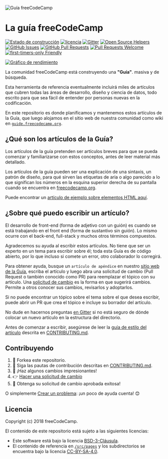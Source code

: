 ![Guía freeCodeCamp](https://s3.amazonaws.com/freecodecamp/wide-social-banner.png)

# La guía freeCodeCamp

[![Estado de construcción](https://img.shields.io/travis/freeCodeCamp/guide/master.svg?style=flat-square)](https://travis-ci.org/freeCodeCamp/guide) [![licencia](https://img.shields.io/badge/license-BSD--3--Clause-lightgrey.svg?style=flat-square)](https://opensource.org/licenses/BSD-3-Clause)  [![Gitter](https://img.shields.io/gitter/room/freeCodeCamp/Contributors.svg?style=flat-square)](https://gitter.im/freeCodeCamp/Contributors)
[![Open Source Helpers](https://www.codetriage.com/freecodecamp/guide/badges/users.svg)](https://www.codetriage.com/freecodecamp/guide)
[![GitHub Issues](https://img.shields.io/github/issues/freeCodeCamp/guide.svg?style=flat-square)](https://github.com/freeCodeCamp/guide/issues) [![GitHub Pull Requests](https://img.shields.io/github/issues-pr/freeCodeCamp/guide.svg?style=flat-square)](https://github.com/freeCodeCamp/guide/pulls) [![Pull Requests Welcome](https://img.shields.io/badge/PRs-welcome-brightgreen.svg?style=flat-square)](http://makeapullrequest.com)
[![first-timers-only Friendly](https://img.shields.io/badge/first--timers--only-friendly-blue.svg?style=flat-square)](http://www.firsttimersonly.com/)

[![Gráfico de rendimiento](https://graphs.waffle.io/freeCodeCamp/guide/throughput.svg)](https://waffle.io/freeCodeCamp/guide/metrics)

La comunidad freeCodeCamp está construyendo una **"Guía"**. masiva y de búsqueda.

Esta herramienta de referencia eventualmente incluirá miles de artículos que cubren todas las áreas de desarrollo, diseño y ciencia de datos, todo escrito para que sea fácil de entender por personas nuevas en la codificación.

En este repositorio es donde planificamos y mantenemos estos artículos de la Guía, que luego alojamos en el sitio web de nuestra comunidad como wiki en [`guide.freecodecamp.org`](https://guide.freecodecamp.org).

## ¿Qué son los artículos de la Guía?

Los artículos de la guía pretenden ser artículos breves para que se pueda comenzar y familiarizarse con estos conceptos, antes de leer material más detallado.

Los artículos de la guía pueden ser una explicación de una sintaxis, un patrón de diseño, para qué sirven las etiquetas de aria o algo parecido a lo que significan los números en la esquina superior derecha de su pantalla cuando se encuentra en [freecodecamp.org](https://freecodecamp.org).

Puede encontrar un [artículo de ejemplo sobre elementos HTML aquí](./src/pages/html/elements/index.md).

## ¿Sobre qué puedo escribir un artículo?

El desarrollo de front-end (forma de adjetivo con un guión) es cuando se está trabajando en el front end (forma de sustantivo sin guión). Lo mismo ocurre con el back-end, full-stack y muchos otros términos compuestos.

Agradecemos su ayuda al escribir estos artículos. No tiene que ser un experto en un tema para escribir sobre él; toda esta Guía es de código abierto, por lo que incluso si comete un error, otro colaborador lo corregirá.

Para obtener ayuda, busque un `artículo de apéndice` en nuestro [sitio web de la Guía](https://guide.freecodecamp.org/), escriba el artículo y luego abra una solicitud de cambio (Pull Request o también conocido como PR) para reemplazar el tópico con su artículo. Una [solicitud de cambio](https://help.github.com/articles/about-pull-requests/) es la forma en que sugerirá cambios. Permite a otros conocer sus cambios, revisarlos y adoptarlos.

Si no puede encontrar un tópico sobre el tema sobre el que desea escribir, puede abrir un PR que crea el tópico e incluye su borrador del artículo.

No dude en hacernos preguntas [en Gitter](https://gitter.im/freeCodeCamp/Contributors) si no está seguro de dónde colocar un nuevo artículo en la estructura del directorio.

Antes de comenzar a escribir, asegúrese de leer la [guía de estilo del artículo](https://github.com/freeCodeCamp/guide/blob/master/CONTRIBUTING.md#article-style-guide) descrita en [CONTRIBUTING.md]( CONTRIBUTING.md).

## Contribuyendo

1. 🍴 Forkea este repositorio.
2. 👀️ Siga las pautas de contribución descritas en [CONTRIBUTING.md](CONTRIBUTING.md).
3. 🔧 ¡Haz algunos cambios impresionantes!
4. 👉 [Hacer una solicitud de cambio](https://github.com/freeCodeCamp/guide/compare)
5. 🎉 Obtenga su solicitud de cambio aprobada exitosa!

O simplemente [Crear un problema](https://github.com/freeCodeCamp/guide/issues): ¡un poco de ayuda cuenta! 😊

## Licencia

Copyright (c) 2018 freeCodeCamp.

El contenido de este repositorio está sujeto a las siguientes licencias:
- Este software está bajo la licencia [BSD-3-Cláusula](./LICENSE.md).
- El contenido de referencia en [`/src/pages`](/src/pages) y los subdirectorios se encuentra bajo la licencia [CC-BY-SA-4.0](./src/pages/LICENSE.md).
